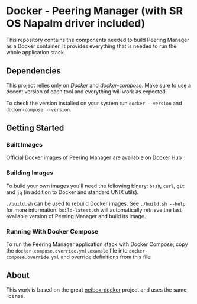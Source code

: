 # Docker - Peering Manager (with SR OS Napalm driver included)

This repository contains the components needed to build Peering Manager as a
Docker container. It provides everything that is needed to run the whole
application stack.

## Dependencies

This project relies only on *Docker* and *docker-compose*. Make sure to use a
decent version of each tool and everything will work as expected.

To check the version installed on your system run `docker --version` and
`docker-compose --version`.

## Getting Started

### Built Images

Official Docker images of Peering Manager are available on
[Docker Hub](https://hub.docker.com/r/peeringmanager/peering-manager)

### Building Images

To build your own images you'll need the following binary: `bash`, `curl`,
`git` and `jq` (in addition to Docker and standard UNIX utils).

`./build.sh` can be used to rebuild Docker images. See `./build.sh --help` for
more information. `build-latest.sh` will automatically retrieve the last
available version of Peering Manager and build its image.

### Running With Docker Compose

To run the Peering Manager application stack with Docker Compose, copy the
`docker-compose.override.yml.example` file into `docker-compose.override.yml`
and override definitions from this file.

## About

This work is based on the great
[netbox-docker](https://github.com/netbox-community/netbox-docker) project and
uses the same license.


